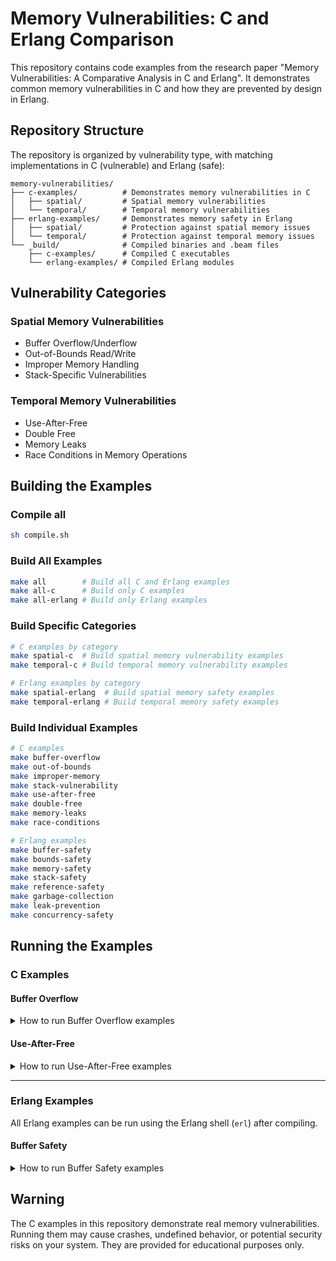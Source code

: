 # Memory Vulnerabilities: C and Erlang Comparison

This repository contains code examples from the research paper "Memory Vulnerabilities: A Comparative Analysis in C and Erlang". It demonstrates common memory vulnerabilities in C and how they are prevented by design in Erlang.

## Repository Structure

The repository is organized by vulnerability type, with matching implementations in C (vulnerable) and Erlang (safe):

```
memory-vulnerabilities/
├── c-examples/          # Demonstrates memory vulnerabilities in C
│   ├── spatial/         # Spatial memory vulnerabilities
│   └── temporal/        # Temporal memory vulnerabilities
├── erlang-examples/     # Demonstrates memory safety in Erlang
│   ├── spatial/         # Protection against spatial memory issues
│   └── temporal/        # Protection against temporal memory issues
└── _build/              # Compiled binaries and .beam files
    ├── c-examples/      # Compiled C executables
    └── erlang-examples/ # Compiled Erlang modules
```

## Vulnerability Categories

### Spatial Memory Vulnerabilities
- Buffer Overflow/Underflow
- Out-of-Bounds Read/Write
- Improper Memory Handling
- Stack-Specific Vulnerabilities

### Temporal Memory Vulnerabilities
- Use-After-Free
- Double Free
- Memory Leaks
- Race Conditions in Memory Operations

## Building the Examples

### Compile all
```bash
sh compile.sh
```

### Build All Examples
```bash
make all        # Build all C and Erlang examples
make all-c      # Build only C examples
make all-erlang # Build only Erlang examples
```

### Build Specific Categories
```bash
# C examples by category
make spatial-c  # Build spatial memory vulnerability examples
make temporal-c # Build temporal memory vulnerability examples

# Erlang examples by category
make spatial-erlang  # Build spatial memory safety examples
make temporal-erlang # Build temporal memory safety examples
```

### Build Individual Examples
```bash
# C examples
make buffer-overflow
make out-of-bounds
make improper-memory
make stack-vulnerability
make use-after-free
make double-free
make memory-leaks
make race-conditions

# Erlang examples
make buffer-safety
make bounds-safety
make memory-safety
make stack-safety
make reference-safety
make garbage-collection
make leak-prevention
make concurrency-safety
```

## Running the Examples

### C Examples

#### Buffer Overflow

<details>
<summary>How to run Buffer Overflow examples</summary>

```bash
cd _build/c-examples/spatial/buffer-overflow
```

Run the canonical example:

```bash
./example
sudo dmesg | tail -n 5
```

Run the practical exploit:

```bash
./login
(echo -e "$(./exploit_login.py)"; cat) | ./login
ls
cat password.txt
exit
```

</details>

#### Use-After-Free

<details>
<summary>How to run Use-After-Free examples</summary>

```bash
cd _build/c-examples/temporal/use-after-free
```

Run the canonical example:

```bash
./example
```

Run the practical exploit:

```bash
./useradd
./exploit_useradd.py | ./useradd
```

</details>

---

### Erlang Examples

All Erlang examples can be run using the Erlang shell (`erl`) after compiling.

#### Buffer Safety

<details>
<summary>How to run Buffer Safety examples</summary>

1. Navigate to the compiled output folder. For example:

   ```bash
   cd _build/erlang-examples/spatial/buffer-safety
   ```

2. Open the Erlang shell:

   ```bash
   erl
   ```

3. Run the module:

   ```erlang
   example:handle_string("This is a very long string that would break a fixed size buffer in C").
   login:validate_password("wrong password").
   login:validate_password("tryBreak_this1").
   ```
</details>

## Warning

The C examples in this repository demonstrate real memory vulnerabilities. Running them may cause crashes, undefined behavior, or potential security risks on your system. They are provided for educational purposes only.
